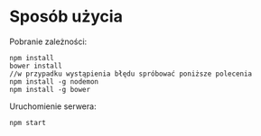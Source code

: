 # Sposób użycia

Pobranie zależności:

    npm install
	bower install
    //w przypadku wystąpienia błędu spróbować poniższe polecenia
    npm install -g nodemon 
	npm install -g bower 

Uruchomienie serwera:

    npm start